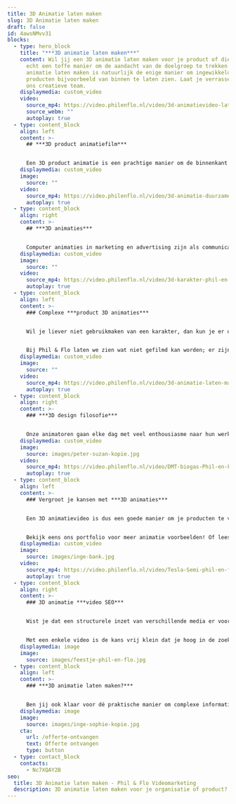 ```yaml
---
title: 3D Animatie laten maken
slug: 3D Animatie laten maken
draft: false
id: 4awsNMvv31
blocks:
  - type: hero_block
    title: "***3D animatie laten maken***"
    content: Wil jij een 3D animatie laten maken voor je product of dienst? Dat is
      echt een toffe manier om de aandacht van de doelgroep te trekken. Een 3D
      animatie laten maken is natuurlijk de enige manier om ingewikkelde
      producten bijvoorbeeld van binnen te laten zien. Laat je verrassen door
      ons creatieve team.
    displaymedia: custom_video
    video:
      source_mp4: https://video.philenflo.nl/video/3d-animatievideo-laten-maken-phil-en-flo.mp4
      source_webm: ""
      autoplay: true
  - type: content_block
    align: left
    content: >-
      ## ***3D product animatiefilm***


      Een 3D product animatie is een prachtige manier om de binnenkant van een product goed weer te geven. Of om de werking van het product uit te beelden, op micro niveau of juist op grote afstand. In een eigen gecreëerde omgeving, met decors en landschappen die we speciaal voor jou ontwikkelen. 3D animatiefilms zijn kwalitatief hoogstaande producten die absoluut de aandacht trekken en super realistisch zijn.
    displaymedia: custom_video
    image:
      source: ""
    video:
      source_mp4: https://video.philenflo.nl/video/3d-animatie-duurzame-energie.mp4
      autoplay: true
  - type: content_block
    align: right
    content: >-
      ## ***3D animaties*** 


      Computer animaties in marketing en advertising zijn als communicatiemedium een klasse apart. Neem bijvoorbeeld een karakter (poppetje) of een animatie figuur: zij kunnen het hart van iedere (online) video of marketingcampagne vormen. Phil & Flo brengt ze tot leven in een 3D-animatie. Kijk maar naar animatiefilms van Disney, Dreamworks of Netflix, deze animatiefilms hebben levensechte monsters, dieren, mensen en andere fantasiefiguren. Ook een eigen fantasiefiguur voor jouw organisatie? Bel ons voor een vrijblijvend creatief advies gesprek: 085 - 273 8331
    displaymedia: custom_video
    image:
      source: ""
    video:
      source_mp4: https://video.philenflo.nl/video/3d-karakter-phil-en-flo.mp4
      autoplay: true
  - type: content_block
    align: left
    content: >-
      ### Complexe ***product 3D animaties***


      Wil je liever niet gebruikmaken van een karakter, dan kun je er ook voor kiezen om bijvoorbeeld een langdradige powerpoint in een aantrekkelijke 3D animatie te laten vormgeven. Er is waarschijnlijk geen ander medium dan 3D-animatiefilm die zo snel een visuele samenvatting kan geven of het idee van een complex product kan uitleggen. 3D-animaties zijn dynamisch en weten de aandacht vast te houden.


      Bij Phil & Flo laten we zien wat niet gefilmd kan worden; er zijn voor ons geen grenzen wat je kunt laten zien met 3D renders (computer animatie). Samen met de voice-over en begeleidende teksten zal een animatie duidelijk en verhelderend zijn.
    displaymedia: custom_video
    image:
      source: ""
    video:
      source_mp4: https://video.philenflo.nl/video/3d-animatie-laten-maken-phil-en-flo1.mp4
      autoplay: true
  - type: content_block
    align: right
    content: >-
      ### ***3D design filosofie***


      Onze animatoren gaan elke dag met veel enthousiasme naar hun werk. En dat kan alleen maar, omdat we geloven in onze eigen kracht en onze uitgesproken design filosofie. Een filosofie die aansluit bij onze eigen waarden. Wij geloven namelijk in de kracht van kleur en vormen en om deze te koppelen aan de eigen identiteit van de organisatie waar we de animatiefilms voor produceren. Zo creëren we een gave film die herkenbaar is voor jou organisatie maar die ook duidelijk onderscheidend is. Maak kennis met ons bureau voor meer informatie!
    displaymedia: custom_video
    image:
      source: images/peter-suzan-kopie.jpg
    video:
      source_mp4: https://video.philenflo.nl/video/DMT-biogas-Phil-en-Flo.mp4
      autoplay: true
  - type: content_block
    align: left
    content: >-
      ### Vergroot je kansen met ***3D animaties***


      Een 3D animatievideo is dus een goede manier om je producten te verkopen of een bepaald onderwerp bij je doelgroep duidelijk te maken. Tekeningen zien er levendiger uit in een 3D-animatie en het maakt je boodschap aantrekkelijker en toegankelijker.


      Bekijk eens ons portfolio voor meer animatie voorbeelden! Of lees hier meer over [animaties laten maken](https://www.philenflo.nl/oplossingen/animatie-laten-maken).
    displaymedia: custom_video
    image:
      source: images/inge-bank.jpg
    video:
      source_mp4: https://video.philenflo.nl/video/Tesla-Semi-phil-en-flo.mp4
      autoplay: true
  - type: content_block
    align: right
    content: >-
      ### 3D animatie ***video SEO***


      Wist je dat een structurele inzet van verschillende media er voor kan zorgen dat je een goede positie verwerft bij de natuurlijke (organische) zoekresultaten? Met deze zogenoemde Video SEO houden we bij je 3D animatie ook rekening.


      Met een enkele video is de kans vrij klein dat je hoog in de zoekresultaten zal belanden, maar met meerdere video’s die naar elkaar verwijzen of op elkaar aansluiten, wordt dat een heel ander verhaal. Vraag onze specialisten naar de mogelijkheden van 3D animatie en het online verspreiden hier van!
    displaymedia: image
    image:
      source: images/feestje-phil-en-flo.jpg
  - type: content_block
    align: left
    content: >-
      ### ***3D animatie laten maken?***


      Ben jij ook klaar voor dé praktische manier om complexe informatie over te brengen? Bel ons vrijblijvend voor verfrissende inzichten en laat je eigen 3D animatie ontwikkelen!
    displaymedia: image
    image:
      source: images/inge-sophie-kopie.jpg
    cta:
      url: /offerte-ontvangen
      text: Offerte ontvangen
      type: button
  - type: contact_block
    contacts:
      - Nc7XQAY2B
seo:
  title: 3D Animatie laten maken - Phil & Flo Videomarketing
  description: 3D animatie laten maken voor je organisatie of product? Bekijk onze gave 3D animaties en lees over onze design filosofie.
---
```

